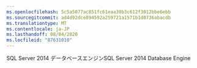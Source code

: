 ```yaml
---
ms.openlocfilehash: 5c5a5077ac851fc61eaa30b3c612f3012bbe6ebb
ms.sourcegitcommit: ad4d92dce894592a259721a1571b1d8736abacdb
ms.translationtype: MT
ms.contentlocale: ja-JP
ms.lasthandoff: 08/04/2020
ms.locfileid: "87631010"
---
```

<span data-ttu-id="aff81-101">SQL Server 2014 データベースエンジン</span><span class="sxs-lookup"><span data-stu-id="aff81-101">SQL Server 2014 Database Engine</span></span>

